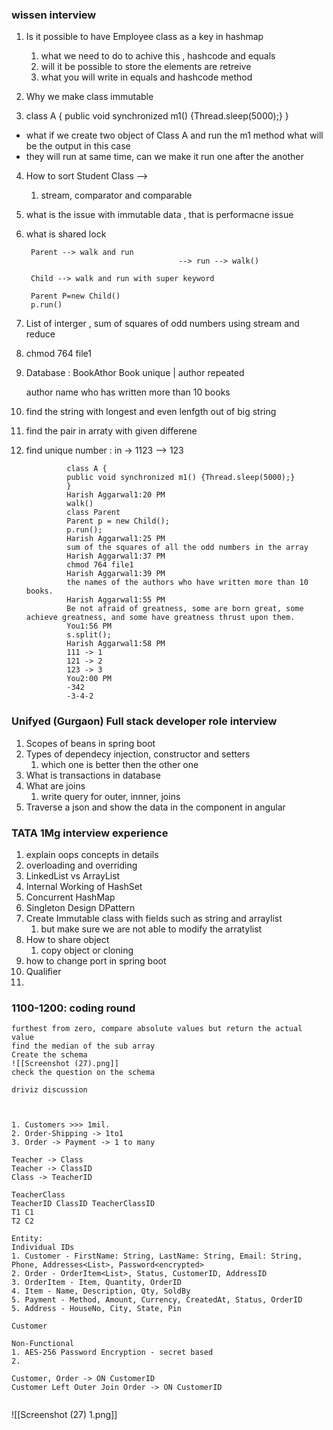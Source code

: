 
### wissen interview 
1. Is it possible to have Employee class as a key in hashmap
	1. what we need to do to achive this , hashcode and equals
	2. will it be possible to store the elements are retreive
	3. what you will write in equals and hashcode method

2. Why we make class immutable 
3. 	class A {
	public void synchronized m1() {Thread.sleep(5000);}
	}

- what if we create two object of Class A and run the m1 method what will be the output in this case
- they will run at same time, can we make it run one after the another

4. How to sort Student Class -->
	1. stream, comparator and comparable 
2. what is the issue with immutable data , that is performacne issue
3. what is shared lock


		Parent --> walk and run
		                                 --> run --> walk()

		Child --> walk and run with super keyword

		Parent P=new Child() 
		p.run()

4. List of interger , sum of squares of odd numbers using stream and reduce 
5. chmod 764 file1
6. Database : BookAthor
		Book unique | author repeated

	author name who has written more than 10 books

7. find the string with longest and even lenfgth out of big string
8. find the pair in arraty with given differene 
9. find unique number : in -> 1123 --> 123 




				class A {
				public void synchronized m1() {Thread.sleep(5000);}
				}
				Harish Aggarwal1:20 PM
				walk()
				class Parent
				Parent p = new Child();
				p.run();
				Harish Aggarwal1:25 PM
				sum of the squares of all the odd numbers in the array
				Harish Aggarwal1:37 PM
				chmod 764 file1
				Harish Aggarwal1:39 PM
				the names of the authors who have written more than 10 books.
				Harish Aggarwal1:55 PM
				Be not afraid of greatness, some are born great, some achieve greatness, and some have greatness thrust upon them.
				You1:56 PM
				s.split();
				Harish Aggarwal1:58 PM
				111 -> 1
				121 -> 2
				123 -> 3
				You2:00 PM
				-342
				-3-4-2
			





### Unifyed (Gurgaon) Full stack developer role interview 
1. Scopes of beans in spring boot
2. Types of dependecy injection, constructor and setters
	1. which one is better then the other one 
3. What is transactions in database
4. What are joins 
	1. write query for outer, innner, joins
5. Traverse a json and show the data in the component in angular 



### TATA 1Mg interview experience 
1. explain oops concepts in details
2. overloading and overriding 
3. LinkedList vs ArrayList
4. Internal Working of HashSet
5. Concurrent HashMap
6. Singleton Design DPattern
7. Create Immutable class with fields such as string and arraylist 
	1. but make sure we are not able to modify the arratylist
8. How to share object
	1. copy object or cloning
2. how to change port in spring boot
3. Qualifier
4. 

### 1100-1200: coding round
	furthest from zero, compare absolute values but return the actual value
	find the median of the sub array
	Create the schema 
	![[Screenshot (27).png]]
	check the question on the schema

	driviz discussion 

```code


1. Customers >>> 1mil.
2. Order-Shipping -> 1to1
3. Order -> Payment -> 1 to many 

Teacher -> Class
Teacher -> ClassID
Class -> TeacherID

TeacherClass
TeacherID ClassID TeacherClassID
T1 C1
T2 C2

Entity:
Individual IDs
1. Customer - FirstName: String, LastName: String, Email: String, Phone, Addresses<List>, Password<encrypted>
2. Order - OrderItem<List>, Status, CustomerID, AddressID
3. OrderItem - Item, Quantity, OrderID
4. Item - Name, Description, Qty, SoldBy
5. Payment - Method, Amount, Currency, CreatedAt, Status, OrderID
5. Address - HouseNo, City, State, Pin

Customer

Non-Functional
1. AES-256 Password Encryption - secret based
2. 

Customer, Order -> ON CustomerID
Customer Left Outer Join Order -> ON CustomerID


```

![[Screenshot (27) 1.png]]
